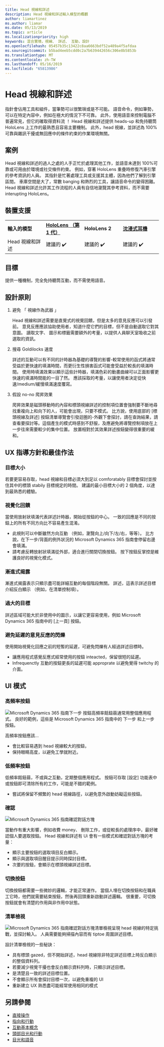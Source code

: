 ```yaml
---
title: Head 視線和詳述
description: Head 視線和詳述輸入模型的概觀
author: liamartinez
ms.author: liamar
ms.date: 05/13/2019
ms.topic: article
ms.localizationpriority: high
keywords: 混合實境，視線、 詳述、 互動，設計
ms.openlocfilehash: 05457b35c13422c8aa6663bdf52a489a4f5afdaa
ms.sourcegitcommit: b5bad4eeb5cdd0c2a7b639442656c306e8b5853b
ms.translationtype: MT
ms.contentlocale: zh-TW
ms.lasthandoff: 05/16/2019
ms.locfileid: "65813986"
---
```

# <a name="head-gaze-and-dwell"></a>Head 視線和詳述

指針會佔用工具和組件，當筆勢可以很繁瑣或是不可能。 語音命令，例如筆勢，可以在特定內容中，例如在極大的情況下不可靠。 此外，使用語音來控制電腦不普遍常見，但它的確取得資料流 ！ Head 視線和詳述提供 heads-up 和免持聽筒 HoloLens 上工作的最熟悉且容易主要機制。 此外，head 視線，並詳述為 100%可靠與雜訊干擾或無回應中的條件約束的作業環境無關。

## <a name="scenarios"></a>案例

Head 視線和詳述的過人之處的人手正忙於處理其他工作，並語音未達到 100%可靠或可用由於環境或社交條件約束。 例如，穿著 HoloLens 重疊時修復汽車引擎的參考資訊的人員。 其指針是忙著處理工具或支援其主體，因為他們了解到引擎區間。 車庫空間是大了，常數 banging 和熱烈的工具，讓語音命令的變得困難。 Head 視線和詳述允許其工作流程的人員有自信地瀏覽其參考資料，而不需要 interupting HoloLens。 

## <a name="device-support"></a>裝置支援

<table>
    <colgroup>
    <col width="25%" />
    <col width="25%" />
    <col width="25%" />
    <col width="25%" />
    </colgroup>
    <tr>
        <td><strong>輸入的模型</strong></td>
        <td><a href="hololens-hardware-details.md"><strong>HoloLens （第 1 代）</strong></a></td>
        <td><strong>HoloLens 2</strong></td>
        <td><a href="immersive-headset-hardware-details.md"><strong>沈浸式耳機</strong></a></td>
    </tr>
     <tr>
        <td>Head 視線和詳述</td>
        <td>建議的 ✔️</td>
        <td>建議的 ✔️</td>
        <td>建議的 ✔️</td>
    </tr>
</table>

## <a name="goals"></a>目標

提供一種機制，完全免持聽筒互動，而不需使用語音。

## <a name="design-principles"></a>設計原則

1. 避免 「 視線作為武器 」

    Head 視線和詳述需要是直覺式的視覺回饋，但是太多的意見反應可以引發前。 意見反應應該協助使用者，知道什麼它們的目標，但不是自動選取它對其意圖。 讀取文字、 圖示和標籤需要額外的考量，以提供人員聊天室吸收之前選取的資訊。
    
2. 搜尋 Goldilocks 速度
    
    詳述的互動可以有不同的計時器為基礎的導覽的影響-較常使用的函式將通常受益於更快速的填滿時間，而更衍生性損害函式可能會受益於較長的填滿時間。 使用時填滿效果以顯示這些計時器，填滿色彩的動畫曲線可以正面影響更快速的填滿時間能的一目了然。 應該採取的考量，以讓使用者決定從快速/medium/緩慢填滿速度覆寫。
    
3. 假設 no-no 爬昇效果

    爬昇效果是磁頭移動時的內容和標頭視線詳述的控制項位置會強制要不斷地尋找重複向上和向下的人，可能會出現，只要不模式。 比方說，使用底部的 [標頭視線及詳述] 按鈕清單導覽會引發迴圈的-外觀下會探討，請在查詢結果，請查看要探討等。這個產生的模式時感到不舒服，及應避免將導覽控制項放在上一步往來需要較少的集中位置。 放置相對於其效果詳述按鈕變得很重要的緩和。

## <a name="ux-guidelines-and-best-practices"></a>UX 指導方針和最佳作法

### <a name="target-sizes"></a>目標大小
  若要更容易存取，head 視線和目標必須大到足以 comforatably 目標會探討並按住其中的標頭 stabily 目標規定的時間。 建議的最小目標大小的 2 個角度，以達到最熟悉的體驗。 

### <a name="visual-feedback"></a>視覺化回饋

當使用放射狀填滿代表詳述計時器，開始從按鈕的中心。 一致的回應是不同的按鈕上的所有不同方向比不容易產生混淆。 

  * 此規則可以中斷雖然方向互動 （例如，瀏覽向上/向下/左/右，等等）。 比方說，在下一步/背面的例外狀況的 Microsoft Dynamics 365 指南會停留右邊會填滿。
  * 請考慮反轉放射狀填滿從外部，適合進行關閉切換按鈕。 按下按鈕反掌控是維護良好的視覺化模式。 

### <a name="progressive-disclosure"></a>漸進式揭露

漸進式揭露表示只顯示盡可能詳細互動的每個階段無關。 詳述，這表示詳述目標介紹反白顯示 （例如，在清單控制項）。

 ### <a name="oversized-targets"></a>過大的目標
詳述區域可能大於非使用中的圖示，以讓它更容易使用，例如 Microsoft Dynamics 365 指南中的 [上一頁] 按鈕。

### <a name="prevent-flickering-with-delayed-feedback"></a>避免延遲的意見反應的閃爍
使用開始視覺化回應之前的短暫的延遲，可避免閃爍有人經過詳述目標時。
* 讓應用程式感覺反應式經常使用的按鈕 inteacted，保留很短的延遲。
* Infrequenctly 互動的按鈕更長的延遲可能 approprate 以避免覺得 twitchy 的介面。

## <a name="ui-patterns"></a>UI 模式

### <a name="high-frequency-buttons"></a>高頻率按鈕
![Microsoft Dynamics 365 指南下一步 按鈕](images/GuideNextButton.png "Microsoft Dynamics 365 指南下一步 按鈕")高頻率餂鈕蒻通常用整個應用程式。 良好的範例，這些是 Microsoft Dynamics 365 指南中的 下一步 和上一步 按鈕。

高頻率按鈕應該...
* 會比較容易遇到 head 視線較大的按鈕，
* 保持眼睛高度，以避免工學就附近。

### <a name="low-frequency-buttons"></a>低頻率按鈕
低頻率餂鈕蒻，不或與之互動，定期整個應用程式。 按鈕可存取 [設定] 功能表中或按鈕即可清除所有的工作，可能是不錯的範例。

* 嘗試將保留不頻繁的 head 視線路徑，以避免意外啟動妨礙這些按鈕。 

### <a name="confirmations"></a>確認
![Microsoft Dynamics 365 指南確認對話方塊](images/GuidesConfirmation.png "Microsoft Dynamics 365 指南確認對話方塊")

當動作有重大影響，例如收費 money、 刪除工作，或從較長的處理序中，最好確認個人要選取按鈕。 Head 視線和詳述有 Ui 會有一些模式和確認對話方塊的考量：

  * 顯示主要按鈕的選取項目反白顯示。
  * 顯示與選取項目醒目提示同時探討目標。
  * 次要的按鈕，會顯示在標頭視線詳述目標。
        
### <a name="toggle-buttons"></a>切換按鈕
切換按鈕都需要一些微妙的邏輯，才能正常運作。 當個人埋在切換按鈕和在職員工它時，他們就需要結束按鈕，然後再回頭重新啟動詳述邏輯。 很重要，可切換按鈕就會有清楚的作用與非作用中狀態。 

### <a name="list-views"></a>清單檢視
![Microsoft Dynamics 365 指南確認對話方塊](images/GuidesListView.png "Microsoft Dynamics 365 指南確認對話方塊")清單檢視呈現 head 視線的特定挑戰，並探討輸入。 人員需要能夠掃描內容而有 tiptoe 周圍詳述目標。 

設計清單檢視的一些秘訣：
* 具有標頭 gazed，但不開始詳述，head 視線除非特定詳述目標上時反白顯示的整個資料列。
* 若要減少視覺干擾也會反白顯示資料列時，只顯示詳述目標。
* 是清楚且一致的詳述目標位置。
* 不會顯示所有會探討目標一次，以避免重複的 UI
* 重新建立 UX 熟悉盡可能經常使用相同的模式
 
 ## <a name="see-also"></a>另請參閱
* [直接操作](direct-manipulation.md)
* [指向和行動](point-and-commit.md)
* [互動基本概念](interaction-fundamentals.md)
* [頭部目光和行動](gaze-and-commit.md)
* [目光和語音](voice-design.md)
